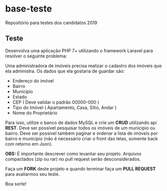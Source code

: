 # base-teste
Repositório para testes dos candidatos 2019


## Teste
Desenvolva uma aplicação PHP 7+ utilizando o framework Laravel para resolver o seguinte problema:


Uma administradora de imóveis precisa realizar o cadastro dos imóveis que ela administra. Os dados que ela gostaria de guardar são:

- Endereço do imóvel
- Bairro
- Municipio
- Estado
- CEP ( Deve validar o padrão 00000-000 )
- Tipo do Imóvel ( Apartamento, Casa, Sítio, Andar )
- Nome do Proprietário


Para isso, utilize o banco de dados MySQL e crie um **CRUD** utilizando api **REST**. Deve ser possível pesquisar todos os imóveis de um municipio ou bairro. Deve ser possível também paginar e ordenar a lista de imóveis por bairro e município (não é necessário criar o front das telas, somente back com retorno em Json).


**OBS:** É importante descrever como levantar seu projeto. Arquivos compactados (zip ou rar) no pull request serão desconsiderados.


Faça um **FORK** deste projeto e quando terminar faça um **PULL REQUEST** para avaliarmos seu teste.

Boa sorte!
